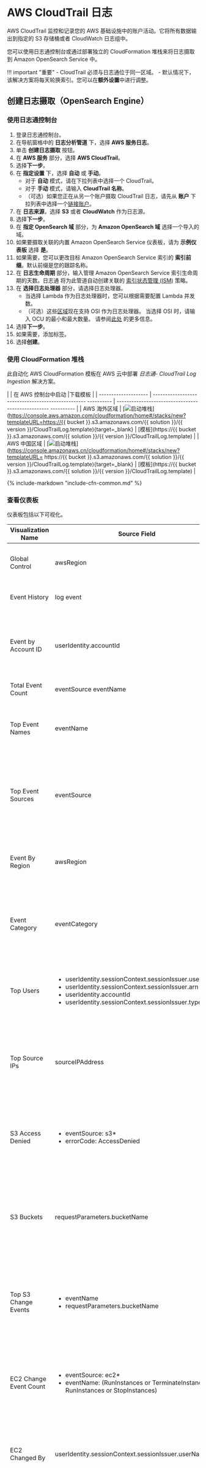 # AWS CloudTrail 日志
AWS CloudTrail 监控和记录您的 AWS 基础设施中的账户活动。它将所有数据输出到指定的 S3 存储桶或者 CloudWatch 日志组中。

您可以使用日志通控制台或通过部署独立的 CloudFormation 堆栈来将日志摄取到 Amazon OpenSearch Service 中。

!!! important "重要"
    - CloudTrail 必须与日志通位于同一区域。
    - 默认情况下，该解决方案将每天轮换索引。您可以在**额外设置**中进行调整。

## 创建日志摄取（OpenSearch Engine）

### 使用日志通控制台
1. 登录日志通控制台。
2. 在导航窗格中的 **日志分析管道** 下，选择 **AWS 服务日志**。
3. 单击 **创建日志摄取** 按钮。
4. 在 **AWS 服务** 部分，选择 **AWS CloudTrail**。
5. 选择**下一步**。
6. 在 **指定设置** 下，选择 **自动** 或 **手动**。
    - 对于 **自动** 模式，请在下拉列表中选择一个 CloudTrail。
    - 对于 **手动** 模式，请输入 **CloudTrail 名称**。
    - （可选）如果您正在从另一个账户摄取 CloudTrail 日志，请先从 **账户** 下拉列表中选择一个[链接账户](../link-account/index.md)。
 7. 在 **日志来源**，选择 **S3** 或者 **CloudWatch** 作为日志源。
 8. 选择**下一步**。
 9. 在 **指定 OpenSearch 域** 部分，为 **Amazon OpenSearch 域** 选择一个导入的域。
 10. 如果要摄取关联的内置 Amazon OpenSearch Service 仪表板，请为 **示例仪表板** 选择 **是**。
 11. 如果需要，您可以更改目标 Amazon OpenSearch Service 索引的 **索引前缀**。默认前缀是您的跟踪名称。
 12. 在 **日志生命周期** 部分，输入管理 Amazon OpenSearch Service 索引生命周期的天数。日志通 将为此管道自动创建关联的 [索引状态管理 (ISM)](https://opensearch.org/docs/latest/im-plugin/ism/index/) 策略。
13. 在 **选择日志处理器** 部分，请选择日志处理器。
     - 当选择 Lambda 作为日志处理器时，您可以根据需要配置 Lambda 并发数。
     - （可选）这些[区域](https://aws.amazon.com/about-aws/whats-new/2023/04/amazon-opensearch-service-ingestion/)现在支持 OSI 作为日志处理器。 当选择 OSI 时，请输入 OCU 的最小和最大数量。 请参阅[此处](https://docs.aws.amazon.com/opensearch-service/latest/developerguide/ingestion.html#ingestion-scaling) 的更多信息。
14. 选择**下一步**。
 14. 如果需要，添加标签。
 15. 选择**创建**。

### 使用 CloudFormation 堆栈
此自动化 AWS CloudFormation 模板在 AWS 云中部署 *日志通- CloudTrail Log Ingestion* 解决方案。

| | 在 AWS 控制台中启动 |下载模板 |
| -------------------- | -------------------------------------------------- ---------- | -------------------------------------------------- ---------- |
| AWS 海外区域 | [![启动堆栈](../../images/launch-stack.png)](https://console.aws.amazon.com/cloudformation/home#/stacks/new?templateURL=https://{{ bucket }}.s3.amazonaws.com/{{ solution }}/{{ version }}/CloudTrailLog.template){target=_blank} | [模板](https://{{ bucket }}.s3.amazonaws.com/{{ solution }}/{{ version }}/CloudTrailLog.template)  |
| AWS 中国区域 | [![启动堆栈](../../images/launch-stack.png)](https://console.amazonaws.cn/cloudformation/home#/stacks/new?templateURL= https://{{ bucket }}.s3.amazonaws.com/{{ solution }}/{{ version }}/CloudTrailLog.template){target=_blank} | [模板](https://{{ bucket }}.s3.amazonaws.com/{{ solution }}/{{ version }}/CloudTrailLog.template) |

{%
include-markdown "include-cfn-common.md"
%}

### 查看仪表板

仪表板包括以下可视化。

| Visualization Name     | Source Field  | Description  |
| ---------- | ------ | -------------- |
| Global Control         |  awsRegion   | 为用户提供按区域拆分数据的能力。  |
| Event History          | log event | 展示一个显示事件分布的柱状图。                                                                                       |
| Event by Account ID    | userIdentity.accountId                                                                            | 根据 AWS 帐户 ID 细分事件，使您能够分析组织内不同帐户之间的活动模式。                  |
| Total Event Count    | eventSource eventName                                                    | 显示事件总数。                  |
| Top Event Names        | eventName  | 显示最常发生的事件名称，帮助您识别常见活动或潜在异常。                                                |
| Top Event Sources      | eventSource      | 突出显示生成事件的顶级来源，提供有关最活跃或事件量最高的服务或资源的洞察。 |
| Event By Region    | awsRegion                                                                          | 将事件按照区域划分，便于分析和了解跨区域的事件分布。               |
| Event Category         | eventCategory  | 将事件分类为不同的类型或分类，便于分析和了解跨类别的事件分布。                   |
| Top Users              | <ul><li> userIdentity.sessionContext.sessionIssuer.userName </li> <li> userIdentity.sessionContext.sessionIssuer.arn </li> <li> userIdentity.accountId </li> <li> userIdentity.sessionContext.sessionIssuer.type </li> </ul>      | 识别与最多事件关联的用户或 IAM 角色，有助于用户活动监控和访问管理。                      |
| Top Source IPs         | sourceIPAddress | 列出与事件相关的源 IP 地址，使您能够识别和调查潜在的可疑或未经授权的活动。              |
| S3 Access Denied       | <ul><li> eventSource: s3\* </li><li> errorCode: AccessDenied</li></ul>       | 显示访问 Amazon S3 资源被拒绝的事件，帮助您识别和排除权限问题或潜在的安全漏洞。        |
| S3 Buckets             | requestParameters.bucketName | 提供关于 S3 存储桶活动的摘要，包括创建、删除和修改操作，使您能够监控变更和访问模式。                |
| Top S3 Change Events   | <ul><li> eventName</li><li> requestParameters.bucketName</li></ul>      | 呈现对 S3 资源最常见的更改类型，例如对象上传、删除或修改，有助于更改跟踪和审计。   |
| EC2 Change Event Count | <ul><li> eventSource: ec2\* </li><li> eventName: (RunInstances or TerminateInstances or RunInstances or StopInstances)</li></ul>        | 显示与 EC2 相关的更改事件的总数，提供对 EC2 实例和资源的更改的数量和频率的概述。             |
| EC2 Changed By         | userIdentity.sessionContext.sessionIssuer.userName   | 标识对 EC2 资源进行更改的用户或 IAM 角色，有助于追踪和修改的责任。                         |
| Top EC2 Change Events  | eventName | 强调对 EC2 实例或相关资源进行的最常见更改类型，使您能够关注最重要或最频繁的更改。     |
| Error Events           | <ul><li>awsRegion</li><li>errorCode</li><li>errorMessage</li><li>eventName</li><li>eventSource</li><li>sourceIPAddress</li><li>userAgent</li><li>userIdentity.​accountId</li><li>userIdentity.​sessionContext.​sessionIssuer.​accountId</li><li>userIdentity.​sessionContext.​sessionIssuer.​arn</li><li>userIdentity.​sessionContext.​sessionIssuer.​type</li><li>userIdentity.​sessionContext.​sessionIssuer.​userName</li></ul> | 显示导致错误或失败的事件，帮助您识别和排除与 API 调用或资源操作相关的问题。                 |

#### 示例仪表板

{%
include-markdown "../include-dashboard.md"
%}

[![cloudtrail-db]][cloudtrail-db]

[cloudtrail-db]: ../../images/dashboards/cloudtrail-db.png


## 创建日志摄取（Light Engine）

### 使用日志通控制台
1. 登录日志通控制台。
2. 在导航窗格中的 **日志分析管道** 下，选择 **AWS 服务日志**。
3. 选择**创建日志摄取**按钮。
4. 在 **AWS 服务** 部分，选择 **AWS CloudTrail**。
5. 选择**Light Engine**， 选择**下一步**。
6. 在 **指定设置** 下，为 **CloudTrail 日志启用**选择 **自动** 或 **手动**。自动模式将自动检测 CloudTrail 日志位置。
    - 对于**自动模式**，从下拉列表中选择 CloudTrail 分配。
    - 对于 **手动模式**，输入 **CloudTrail ID** 和 **CloudTrail 标准日志来源**。
    - （可选步骤）如果需要跨账户摄取日志，需要先在 **账户** 的下拉列表中选择一个[链接的 AWS 账户](../link-account/index.md)。
7. 选择**下一步**。
8. 在 **指定 Light Engine 配置** 部分，如果您要摄取关联的模板化 Grafana 仪表板，请为 **样例看板** 选择 **是**。
6. 你可以选择一个Grafana，如果需要**导入**一个新的Grafana，可以跳转到[Grafana](../resources/grafana.md)进行配置。
8. 选择一个S3桶存放分区后的日志。并且定义一个用于存放日志表的名称，我们已经为你预定义了一个表名，你可以根据你的业务需求进行修改。
9. 日志处理频率，默认为**5**分钟，最小时间处理频率为**1**分钟。
10. 在 **日志生命周期** 部分，输入管理 日志合并时间 和 日志归档时间。我们为你提供了默认值，你可以根据你的业务需求来进行调整。
11. 选择**下一步**。
12. 如果需要，添加标签。
13. 选择**创建**。

### 使用 CloudFormation 堆栈
此自动化 AWS CloudFormation 模板在 AWS 云中部署 *日志通- CloudTrail 标准日志摄取* 解决方案。

|                      | 在 AWS 控制台中启动                                                                                                                                                                                                                  | 下载模板                                                                                            |
| -------------------- |-------------------------------------------------------------------------------------------------------------------------------------------------------------------------------------------------------------------------------|-------------------------------------------------------------------------------------------------|
| AWS 海外区域 | [![启动堆栈](../../images/launch-stack.png)](https://console.aws.amazon.com/cloudformation/home#/stacks/new?templateURL=https://{{ bucket }}.s3.amazonaws.com/{{ solution }}/{{ version }}/MicroBatchAwsServicesCloudTrailPipeline.template){target=_blank} | [模板](https://{{ bucket }}.s3.amazonaws.com/{{ solution }}/{{ version }}/MicroBatchAwsServicesCloudTrailPipeline.template) |
| AWS 中国区域 | [![启动堆栈](../../images/launch-stack.png)](https://console.amazonaws.cn/cloudformation/home#/stacks/new?templateURL=https://{{ bucket }}.s3.amazonaws.com/{{ solution }}/{{ version }}/MicroBatchAwsServicesCloudTrailPipeline.template){target=_blank}   | [模板](https://{{ bucket }}.s3.amazonaws.com/{{ solution }}/{{ version }}/MicroBatchAwsServicesCloudTrailPipeline.template) |

1. 登录 AWS 管理控制台并选择以上按钮以启动 AWS CloudFormation 模板。您还可以下载模板开始部署。

2. 要在不同的 AWS 区域中启动堆栈，请使用控制台导航栏中的区域选择器。

3. 在 **创建堆栈** 页面上，验证正确的模板 URL 显示在 **Amazon S3 URL** 文本框中，然后选择 **下一步**。

4. 在 **指定堆栈详细信息** 页面上，为您的解决方案堆栈分配一个名称。

5. 在 **参数** 下，查看模板的参数并根据需要进行修改。此解决方案使用以下参数。

    - **Pipeline settings** 专用参数

    | 参数                             | 默认          | 描述                                                                                                       |
    | --------------------------------| ---------- |----------------------------------------------------------------------------------------------------------|
    | Pipeline Id                | `<需要输入>` | pipeline的唯一标识符，如果您需要创建多个ELB pipeline，将不同的CloudTrail日志写入到不同的表中时，则必须保证唯一性，可以通过[uuidgenerator](https://www.uuidgenerator.net/version4)生成唯一的。                                                                                          |
    | Staging Bucket Prefix              | AWSLogs/CloudTrailLogs | 日志在临时存储区的存放目录，不同pipeline要保证Prefix的唯一性且无重叠。                                                                                        |

    - **Destination settings** 专用参数

    | 参数                             | 默认          | 描述                                                                                                       |
    | --------------------------------| ---------- |----------------------------------------------------------------------------------------------------------|
    | Centralized Bucket Name | `<需要输入>` | 输入centralized的s3 bucket名称，例如centralized-logging-bucket。           |
    | Centralized Bucket Prefix     |  datalake                | 输入centralized bucket的路径前缀，默认为datalake，意味着您的数据库的location为s3://{Centralized Bucket Name}/{Centralized Bucket Prefix}/amazon_cl_centralized。 |
    | Centralized Table Name              | CloudTrail | 数据写入到Centralized数据库的表名称，按需定义，默认值为CloudTrail。                                                                                        |


    - **Scheduler settings** 专用参数

    | 参数                             | 默认          | 描述                                                                                                       |
    | --------------------------------| ---------- |----------------------------------------------------------------------------------------------------------|
    | LogProcessor Schedule Expression | rate(5 minutes) | 执行数据加工的任务周期表达式，默认值为每5分钟执行一次LogProcessorr，配置[可参考](https://docs.aws.amazon.com/scheduler/latest/UserGuide/schedule-types.html)。           |
    | LogMerger Schedule Expression   |  cron(0 1 * * ? *)                | 执行数据文件合并的任务周期表达式，默认值为每天1点执行LogMerger,配置[可参考](https://docs.aws.amazon.com/scheduler/latest/UserGuide/schedule-types.html)。 |
    | LogArchive Schedule Expression              | cron(0 2 * * ? *) | 执行数据归档的任务周期表达式，默认值为每天2点执行LogArchive，配置[可参考](https://docs.aws.amazon.com/scheduler/latest/UserGuide/schedule-types.html)。
    | Age to Merge   |  7                | 小文件保留天数，默认值为7，表示会对7天以前的日志进行小文件合并，可按需调整。 |
    | Age to Archive              | 30 | 日志保留天数，默认值为30，表示30天以前的数据会进行归档删除，可按需调整。

    - **Notification settings** 专用参数

    | 参数                             | 默认          | 描述                                                                                                       |
    | --------------------------------| ---------- |----------------------------------------------------------------------------------------------------------|
    | Notification Service | SNS | 告警通知方式，如果您的主栈是使用China，则只能选择SNS方式，如果您的主栈是使用Global，则可以使用SNS或SES方式。           |
    | Recipients   |  `<需要输入>`               | 告警通知，如果Notification Service为SNS，则此处输入SNS的Topic arn，确保有权限，如果Notification Service为SES，则此处输入邮箱地址，以逗号分隔，确保邮件地址已在SES中Verified identities，创建主stack输入的adminEmail默认会发送验证邮件。 |

    - **Dashboard settings** 专用参数

    | 参数                             | 默认          | 描述                                                                                                       |
    | --------------------------------| ---------- |----------------------------------------------------------------------------------------------------------|
    | Import Dashboards | FALSE | 是否导入Dashboard到Grafana中，默认值为false，如设置为true，则必须填写Grafana URL和Grafana Service Account Token。           |
    | Grafana URL   |  `<可选输入>`                | Grafana访问的URL，例如https://CloudTrail-72277319.us-west-2.elb.amazonaws.com。 |
    | Grafana Service Account Token              | `<可选输入>` | Grafana Service Account Token：Grafana中创建的Service Account Token。
                                                                                          |




6. 选择**下一步**。

7. 在 **配置堆栈选项** 页面上，选择 **下一步**。

8. 在 **审核** 页面上，查看并确认设置。选中确认模板创建 AWS Identity and Access Management (IAM) 资源的复选框。

9. 选择 **创建堆栈** 部署堆栈。

您可以在 AWS CloudFormation 控制台的 **状态** 列中查看堆栈的状态。正常情况下，您大约 10 分钟后会看到 **CREATE_COMPLETE** 状态。


